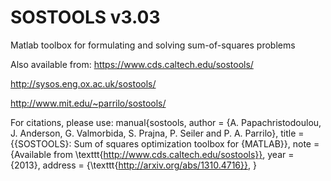 # SOSTOOLS v3.03
 Matlab toolbox for formulating and solving sum-of-squares problems 
 
 Also available from:
 https://www.cds.caltech.edu/sostools/
 
 http://sysos.eng.ox.ac.uk/sostools/
 
 http://www.mit.edu/~parrilo/sostools/
 
 For citations, please use:
manual{sostools,
author = {A. Papachristodoulou, J. Anderson, G. Valmorbida, S. Prajna, P. Seiler and P. A. Parrilo},
title = {{SOSTOOLS}: Sum of squares optimization toolbox for {MATLAB}},
note = {Available from  \texttt{http://www.cds.caltech.edu/sostools}},
year = {2013},
address = {\texttt{http://arxiv.org/abs/1310.4716}},
}

